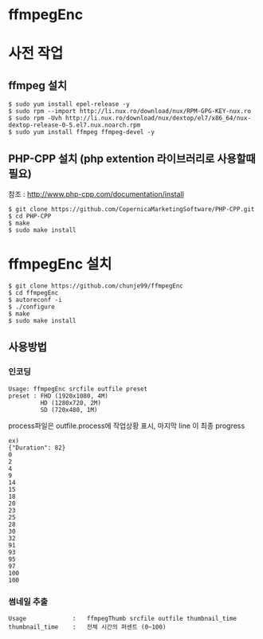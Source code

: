 ffmpegEnc
==============
# 사전 작업
## ffmpeg 설치

```shell
$ sudo yum install epel-release -y
$ sudo rpm --import http://li.nux.ro/download/nux/RPM-GPG-KEY-nux.ro
$ sudo rpm -Uvh http://li.nux.ro/download/nux/dextop/el7/x86_64/nux-dextop-release-0-5.el7.nux.noarch.rpm
$ sudo yum install ffmpeg ffmpeg-devel -y
```
## PHP-CPP 설치  (php extention 라이브러리로 사용할때 필요)
참조 : http://www.php-cpp.com/documentation/install
```shell
$ git clone https://github.com/CopernicaMarketingSoftware/PHP-CPP.git
$ cd PHP-CPP
$ make
$ sudo make install
```

# ffmpegEnc 설치
```shell
$ git clone https://github.com/chunje99/ffmpegEnc
$ cd ffmpegEnc
$ autoreconf -i
$ ./configure
$ make
$ sudo make install
```
## 사용방법
### 인코딩
```shell
Usage: ffmpegEnc srcfile outfile preset
preset : FHD (1920x1080, 4M)
         HD (1280x720, 2M)
         SD (720x480, 1M)
```
 process파일은 outfile.process에 작업상황 표시, 마지막 line 이 최종 progress
 ```
 ex) 
{"Duration": 82}
0
2
4
9
14
15
18
20
23
25
28
30
32
91
93
95
97
100
100
```
###  썸네일 추출
```shell
Usage             :   ffmpegThumb srcfile outfile thumbnail_time
thumbnail_time    :   전체 시간의 퍼센트 (0~100)
```
